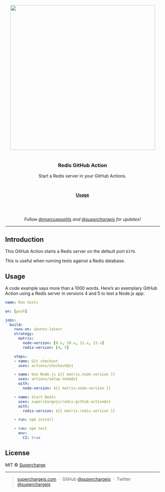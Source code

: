 <div align="center">
  <a href="https://superchargejs.com">
    <img width="471" style="max-width:100%;" src="https://superchargejs.com/images/supercharge-text.svg" />
  </a>
  <br/>
  <br/>
  <p>
    <h3>Redis GitHub Action</h3>
  </p>
  <p>
    Start a Redis server in your GitHub Actions.
  </p>
  <br/>
  <p>
    <a href="#usage"><strong>Usage</strong></a>
  </p>
  <br/>
  <br/>
  <p>
    <em>Follow <a href="http://twitter.com/marcuspoehls">@marcuspoehls</a> and <a href="http://twitter.com/superchargejs">@superchargejs</a> for updates!</em>
  </p>
</div>

---


## Introduction
This GitHub Action starts a Redis server on the default port `6379`.

This is useful when running tests against a Redis database.


## Usage
A code example says more than a 1000 words. Here’s an exemplary GitHub Action using a Redis server in versions 4 and 5 to test a Node.js app:

```yaml
name: Run tests

on: [push]

jobs:
  build:
    runs-on: ubuntu-latest
    strategy:
      matrix:
        node-version: [8.x, 10.x, 12.x, 13.x]
        redis-version: [4, 5]

    steps:
    - name: Git checkout
      uses: actions/checkout@v1

    - name: Use Node.js ${{ matrix.node-version }}
      uses: actions/setup-node@v1
      with:
        node-version: ${{ matrix.node-version }}

    - name: Start Redis
      uses: superchargejs/redis-github-action@v1
      with:
        redis-version: ${{ matrix.redis-version }}

    - run: npm install

    - run: npm test
      env:
        CI: true
```


## License
MIT © [Supercharge](https://superchargejs.com)

---

> [superchargejs.com](https://superchargejs.com) &nbsp;&middot;&nbsp;
> GitHub [@superchargejs](https://github.com/superchargejs/) &nbsp;&middot;&nbsp;
> Twitter [@superchargejs](https://twitter.com/superchargejs)
